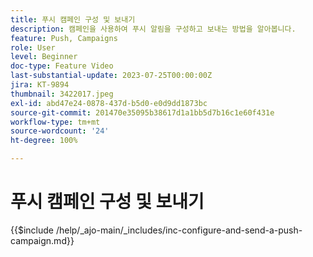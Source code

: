 ```yaml
---
title: 푸시 캠페인 구성 및 보내기
description: 캠페인을 사용하여 푸시 알림을 구성하고 보내는 방법을 알아봅니다.
feature: Push, Campaigns
role: User
level: Beginner
doc-type: Feature Video
last-substantial-update: 2023-07-25T00:00:00Z
jira: KT-9894
thumbnail: 3422017.jpeg
exl-id: abd47e24-0878-437d-b5d0-e0d9dd1873bc
source-git-commit: 201470e35095b38617d1a1bb5d7b16c1e60f431e
workflow-type: tm+mt
source-wordcount: '24'
ht-degree: 100%

---
```


# 푸시 캠페인 구성 및 보내기

{{$include /help/_ajo-main/_includes/inc-configure-and-send-a-push-campaign.md}}
